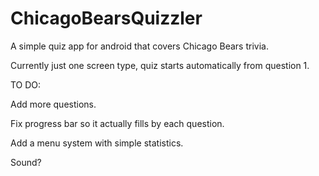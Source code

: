 # ChicagoBearsQuizzler
A simple quiz app for android that covers Chicago Bears trivia.


Currently just one screen type, quiz starts automatically from question 1.


TO DO:

Add more questions.

Fix progress bar so it actually fills by each question.

Add a menu system with simple statistics.

Sound?
